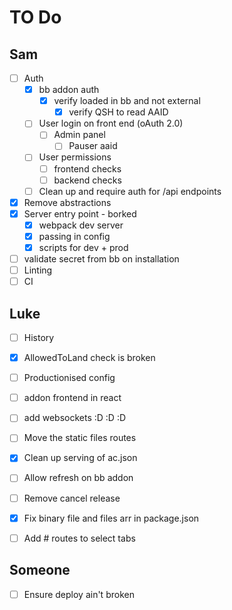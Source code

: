 # TO Do

## Sam

* [ ] Auth
  * [x] bb addon auth
    * [x] verify loaded in bb and not external
      * [x] verify QSH to read AAID
  * [ ] User login on front end (oAuth 2.0)
    * [ ] Admin panel
      * [ ] Pauser aaid
  * [ ] User permissions
    * [ ] frontend checks
    * [ ] backend checks
  * [ ] Clean up and require auth for /api endpoints
* [x] Remove abstractions
* [x] Server entry point - borked
  * [x] webpack dev server
  * [x] passing in config
  * [x] scripts for dev + prod
* [ ] validate secret from bb on installation
* [ ] Linting
* [ ] CI

## Luke

* [ ] History
* [x] AllowedToLand check is broken
* [ ] Productionised config
* [ ] addon frontend in react
* [ ] add websockets :D :D :D
* [ ] Move the static files routes
* [x] Clean up serving of ac.json
* [ ] Allow refresh on bb addon
* [ ] Remove cancel release
* [x] Fix binary file and files arr in package.json
* [ ] Add # routes to select tabs


## Someone

* [ ] Ensure deploy ain't broken
